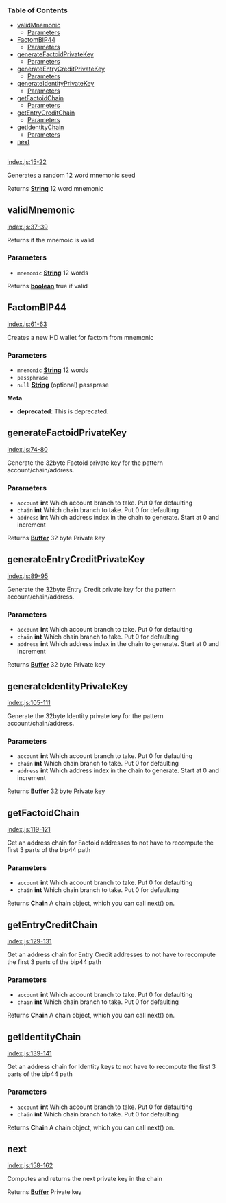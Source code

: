 <!-- Generated by documentation.js. Update this documentation by updating the source code. -->

### Table of Contents

-   [validMnemonic][1]
    -   [Parameters][2]
-   [FactomBIP44][3]
    -   [Parameters][4]
-   [generateFactoidPrivateKey][5]
    -   [Parameters][6]
-   [generateEntryCreditPrivateKey][7]
    -   [Parameters][8]
-   [generateIdentityPrivateKey][9]
    -   [Parameters][10]
-   [getFactoidChain][11]
    -   [Parameters][12]
-   [getEntryCreditChain][13]
    -   [Parameters][14]
-   [getIdentityChain][15]
    -   [Parameters][16]
-   [next][17]

## 

[index.js:15-22][18]

Generates a random 12 word mnemonic seed

Returns **[String][19]** 12 word mnemonic

## validMnemonic

[index.js:37-39][20]

Returns if the mnemoic is valid

### Parameters

-   `mnemonic` **[String][19]** 12 words

Returns **[boolean][21]** true if valid

## FactomBIP44

[index.js:61-63][22]

Creates a new HD wallet for factom from mnemonic

### Parameters

-   `mnemonic` **[String][19]** 12 words
-   `passphrase`  
-   `null` **[String][19]** (optional) passprase

**Meta**

-   **deprecated**: This is deprecated.


## generateFactoidPrivateKey

[index.js:74-80][23]

Generate the 32byte Factoid private key for the pattern account/chain/address.

### Parameters

-   `account` **int** Which account branch to take. Put 0 for defaulting
-   `chain` **int** Which chain branch to take. Put 0 for defaulting
-   `address` **int** Which address index in the chain to generate. Start at 0 and increment

Returns **[Buffer][24]** 32 byte Private key

## generateEntryCreditPrivateKey

[index.js:89-95][25]

Generate the 32byte Entry Credit private key for the pattern account/chain/address.

### Parameters

-   `account` **int** Which account branch to take. Put 0 for defaulting
-   `chain` **int** Which chain branch to take. Put 0 for defaulting
-   `address` **int** Which address index in the chain to generate. Start at 0 and increment

Returns **[Buffer][24]** 32 byte Private key

## generateIdentityPrivateKey

[index.js:105-111][26]

Generate the 32byte Identity private key for the pattern account/chain/address.

### Parameters

-   `account` **int** Which account branch to take. Put 0 for defaulting
-   `chain` **int** Which chain branch to take. Put 0 for defaulting
-   `address` **int** Which address index in the chain to generate. Start at 0 and increment

Returns **[Buffer][24]** 32 byte Private key

## getFactoidChain

[index.js:119-121][27]

Get an address chain for Factoid addresses to not have to recompute the first 3 parts of the bip44 path

### Parameters

-   `account` **int** Which account branch to take. Put 0 for defaulting
-   `chain` **int** Which chain branch to take. Put 0 for defaulting

Returns **Chain** A chain object, which you can call next() on.

## getEntryCreditChain

[index.js:129-131][28]

Get an address chain for Entry Credit addresses to not have to recompute the first 3 parts of the bip44 path

### Parameters

-   `account` **int** Which account branch to take. Put 0 for defaulting
-   `chain` **int** Which chain branch to take. Put 0 for defaulting

Returns **Chain** A chain object, which you can call next() on.

## getIdentityChain

[index.js:139-141][29]

Get an address chain for Identity keys to not have to recompute the first 3 parts of the bip44 path

### Parameters

-   `account` **int** Which account branch to take. Put 0 for defaulting
-   `chain` **int** Which chain branch to take. Put 0 for defaulting

Returns **Chain** A chain object, which you can call next() on.

## next

[index.js:158-162][30]

Computes and returns the next private key in the chain

Returns **[Buffer][24]** Private key

[1]: #validmnemonic

[2]: #parameters

[3]: #factombip44

[4]: #parameters-1

[5]: #generatefactoidprivatekey

[6]: #parameters-2

[7]: #generateentrycreditprivatekey

[8]: #parameters-3

[9]: #generateidentityprivatekey

[10]: #parameters-4

[11]: #getfactoidchain

[12]: #parameters-5

[13]: #getentrycreditchain

[14]: #parameters-6

[15]: #getidentitychain

[16]: #parameters-7

[17]: #next

[18]: https://git@github.com/:PaulBernier/factombip44/blob/1789ba30a3e956a7452848952607b39c0fc2a9bd/index.js#L15-L22 "Source code on GitHub"

[19]: https://developer.mozilla.org/docs/Web/JavaScript/Reference/Global_Objects/String

[20]: https://git@github.com/:PaulBernier/factombip44/blob/1789ba30a3e956a7452848952607b39c0fc2a9bd/index.js#L37-L39 "Source code on GitHub"

[21]: https://developer.mozilla.org/docs/Web/JavaScript/Reference/Global_Objects/Boolean

[22]: https://git@github.com/:PaulBernier/factombip44/blob/1789ba30a3e956a7452848952607b39c0fc2a9bd/index.js#L61-L63 "Source code on GitHub"

[23]: https://git@github.com/:PaulBernier/factombip44/blob/1789ba30a3e956a7452848952607b39c0fc2a9bd/index.js#L74-L80 "Source code on GitHub"

[24]: https://nodejs.org/api/buffer.html

[25]: https://git@github.com/:PaulBernier/factombip44/blob/1789ba30a3e956a7452848952607b39c0fc2a9bd/index.js#L89-L95 "Source code on GitHub"

[26]: https://git@github.com/:PaulBernier/factombip44/blob/1789ba30a3e956a7452848952607b39c0fc2a9bd/index.js#L105-L111 "Source code on GitHub"

[27]: https://git@github.com/:PaulBernier/factombip44/blob/1789ba30a3e956a7452848952607b39c0fc2a9bd/index.js#L119-L121 "Source code on GitHub"

[28]: https://git@github.com/:PaulBernier/factombip44/blob/1789ba30a3e956a7452848952607b39c0fc2a9bd/index.js#L129-L131 "Source code on GitHub"

[29]: https://git@github.com/:PaulBernier/factombip44/blob/1789ba30a3e956a7452848952607b39c0fc2a9bd/index.js#L139-L141 "Source code on GitHub"

[30]: https://git@github.com/:PaulBernier/factombip44/blob/1789ba30a3e956a7452848952607b39c0fc2a9bd/index.js#L158-L162 "Source code on GitHub"
